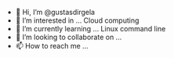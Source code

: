 - 👋 Hi, I’m @gustasdirgela
- 👀 I’m interested in ... Cloud computing
- 🌱 I’m currently learning ... Linux command line
- 💞️ I’m looking to collaborate on ... 
- 📫 How to reach me ... 

<!---
gustasdirgela/gustasdirgela is a ✨ special ✨ repository because its `README.md` (this file) appears on your GitHub profile.
You can click the Preview link to take a look at your changes.
--->
